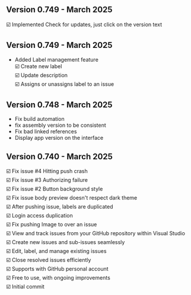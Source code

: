 
## Version 0.749 - March 2025
☑️ Implemented Check for updates, just click on the version text  

## Version 0.749 - March 2025
- Added Label management feature  
    ☑️ Create new label  
    ☑️ Update description  
    ☑️ Assigns or unassigns label to an issue  

## Version 0.748 - March 2025
- Fix build automation
- fix assembly version to be consistent
- Fix bad linked references
- Display app version on the interface

## Version 0.740 - March 2025

☑️ Fix issue #4 Hitting push crash  
☑️ Fix issue #3 Authorizing failure  
☑️ Fix issue #2 Button background style  
☑️ Fix issue body preview doesn't respect dark theme  
☑️ After pushing issue, labels are duplicated  
☑️ Login access duplication  
☑️ Fix pushing Image to over an issue  
☑️ View and track issues from your GitHub repository within Visual Studio  
☑️ Create new issues and sub-issues seamlessly  
☑️ Edit, label, and manage existing issues  
☑️ Close resolved issues efficiently  
☑️ Supports with GitHub personal account  
☑️ Free to use, with ongoing improvements  
☑️ Initial commit  
